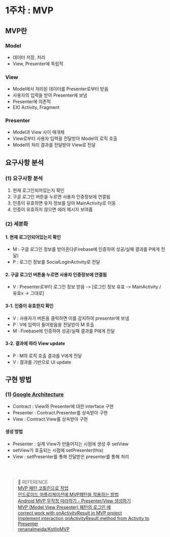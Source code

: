 
# 1주차 : MVP

## MVP란

### Model
- 데이터 저장, 처리
- View, Presenter에 독립적
### View
- Model에서 처리된 데이터를 Presenter로부터 받음
- 사용자의 입력을 받아 Presenter에 보냄
- Presenter에 의존적
- EX) Activity, Fragment
### Presenter
- Model과 View 사이 매개체
- View로부터 사용자 입력을 전달받아 Model의 로직 호출
- Model의 처리 결과를 전달받아 View로 전달 

## 요구사항 분석
### (1) 요구사항 분석
1. 현재 로그인되어있는지 확인
2. 구글 로그인 버튼을 누르면 사용자 인증정보에 연결됨
3. 인증이 유효하면 유저 정보를 담아 MainActivity로 이동
4. 인증이 유효하지 않으면 에러 메시지 보여줌

### (2) 세분화
#### 1. 현재 로그인되어있는지 확인
- M : 구글 로그인 정보를 받아온다(Firebase에 인증하여 성공/실패 결과를 P에게 전달)
- P : 로그인 정보를 SocialLoginActivity로 전달

#### 2. 구글 로그인 버튼을 누르면 사용자 인증정보에 연결됨
- V : Presenter로부터 로그인 정보 받음 -> [로그인 정보 유효 -> MainActivity / 유효x -> 그대로]

#### 3-1. 인증이 유효한지 확인
- V : 사용자가 버튼을 클릭하면 이를 감지하여 presenter에 보냄
- P : V에 입력이 들어왔음을 전달받아 M 호출
- M : Firebase에 인증하여 성공/실패 결과를 P에게 전달

#### 3-2. 결과에 따라 View update
- P : M의 로직 호출 결과를 V에게 전달
- V : 결과를 기반으로 UI update



## 구현 방법
### (1) [Google Architecture]([https://github.com/android/architecture-samples](https://github.com/android/architecture-samples))
- Contract : View와 Presenter에 대한 interface 구현
- Presenter : Contract.Presenter를 상속받아 구현
- View : Contract.View를 상속받아 구현

#### 생성 방법
- Presenter : 실제 View가 만들어지는 시점에 생성 후 setView
- setView가 호출되는 시점에 setPresenter(this)
- View : setPresenter를 통해 전달받은 presenter를 통해 처리






<br><br>
> :bookmark: REFERENCE   
[MVP 패턴 코틀린으로 작업](https://devbearkinf.tistory.com/27)     
[안드로이드 어플리케이션에 MVP패턴을 적용하는 방법](https://brunch.co.kr/@mobiinside/913)    
[Android MVP 무작정 따라하기 - Presenter/View 생성하기](https://thdev.tech/androiddev/2016/11/28/Android-MVP-One/)    
[MVP (Model View Presenter) 패턴의 로그인 예](https://riptutorial.com/ko/android/example/16219/mvp--model-view-presenter--%ED%8C%A8%ED%84%B4%EC%9D%98-%EB%A1%9C%EA%B7%B8%EC%9D%B8-%EC%98%88)   
 [correct work with onActivityResult in MVP project](https://stackoverflow.com/questions/48438754/correct-work-with-onactivityresult-in-mvp-project)   
[ Implement interaction onActivityResult method from Activity to Presenter](https://github.com/LiveTyping/u2020-mvp/issues/14)    
[renanalmeida/KotlinMVP](https://github.com/renanalmeida/KotlinMVP)